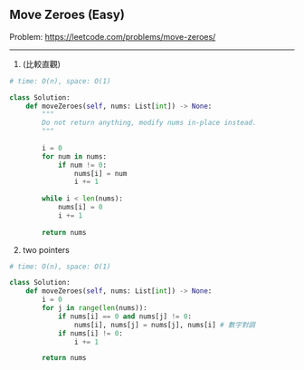 ## Move Zeroes (Easy)

Problem: https://leetcode.com/problems/move-zeroes/

---

1. (比較直觀)
```python
# time: O(n), space: O(1)

class Solution:
    def moveZeroes(self, nums: List[int]) -> None:
        """
        Do not return anything, modify nums in-place instead.
        """
        
        i = 0
        for num in nums:
            if num != 0:
                nums[i] = num
                i += 1
        
        while i < len(nums):
            nums[i] = 0
            i += 1
        
        return nums
```

2. two pointers
```python
# time: O(n), space: O(1)

class Solution:
    def moveZeroes(self, nums: List[int]) -> None:
        i = 0
        for j in range(len(nums)):
            if nums[i] == 0 and nums[j] != 0:
                nums[i], nums[j] = nums[j], nums[i] # 數字對調
            if nums[i] != 0:
                i += 1

        return nums   
```
